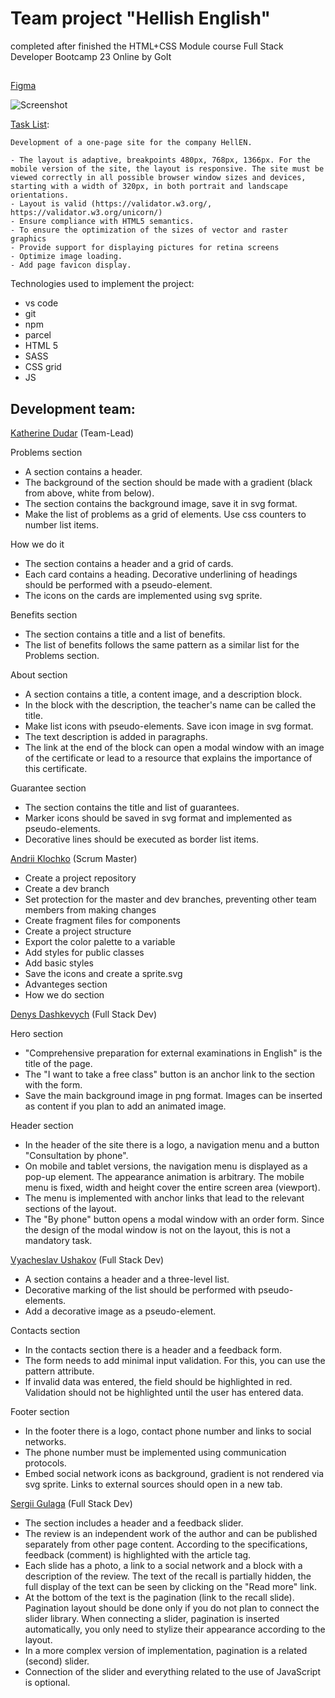 # Team project "Hellish English"

completed after finished the HTML+CSS Module course Full Stack Developer
Bootcamp 23 Online by GoIt

##

[Figma](https://www.figma.com/file/FNysc9PLjxJA9IeWBXlEIU/Hellish-English?node-id=0%3A1)

![Screenshot](./assets/screenshot.png)

[Task List](https://docs.google.com/document/d/1vkc0exHGKOHhv6TUe5bcE2eqJ5-seUrDjefME9gjgec/edit):

```
Development of a one-page site for the company HellEN.

- The layout is adaptive, breakpoints 480px, 768px, 1366px. For the mobile version of the site, the layout is responsive. The site must be viewed correctly in all possible browser window sizes and devices, starting with a width of 320px, in both portrait and landscape orientations.
- Layout is valid (https://validator.w3.org/, https://validator.w3.org/unicorn/)
- Ensure compliance with HTML5 semantics.
- To ensure the optimization of the sizes of vector and raster graphics
- Provide support for displaying pictures for retina screens
- Optimize image loading.
- Add page favicon display.
```

Technologies used to implement the project:

- vs code
- git
- npm
- parcel
- HTML 5
- SASS
- CSS grid
- JS

## Development team:

[Katherine Dudar](https://github.com/Katherineeeeeeee) (Team-Lead)

Problems section

- A section contains a header.
- The background of the section should be made with a gradient (black from
  above, white from below).
- The section contains the background image, save it in svg format.
- Make the list of problems as a grid of elements. Use css counters to number
  list items.

How we do it

- The section contains a header and a grid of cards.
- Each card contains a heading. Decorative underlining of headings should be
  performed with a pseudo-element.
- The icons on the cards are implemented using svg sprite.

Benefits section

- The section contains a title and a list of benefits.
- The list of benefits follows the same pattern as a similar list for the
  Problems section.

About section

- A section contains a title, a content image, and a description block.
- In the block with the description, the teacher's name can be called the title.
- Make list icons with pseudo-elements. Save icon image in svg format.
- The text description is added in paragraphs.
- The link at the end of the block can open a modal window with an image of the
  certificate or lead to a resource that explains the importance of this
  certificate.

Guarantee section

- The section contains the title and list of guarantees.
- Marker icons should be saved in svg format and implemented as pseudo-elements.
- Decorative lines should be executed as border list items.

[Andrii Klochko](https://github.com/oLORDer) (Scrum Master)

- Create a project repository
- Create a dev branch
- Set protection for the master and dev branches, preventing other team members
  from making changes
- Create fragment files for components
- Create a project structure
- Export the color palette to a variable
- Add styles for public classes
- Add basic styles
- Save the icons and create a sprite.svg
- Advanteges section
- How we do section

[Denys Dashkevych](https://github.com/MajorPrestige) (Full Stack Dev)

Hero section

- "Comprehensive preparation for external examinations in English" is the title
  of the page.
- The "I want to take a free class" button is an anchor link to the section with
  the form.
- Save the main background image in png format. Images can be inserted as
  content if you plan to add an animated image.

Header section

- In the header of the site there is a logo, a navigation menu and a button
  "Consultation by phone".
- On mobile and tablet versions, the navigation menu is displayed as a pop-up
  element. The appearance animation is arbitrary. The mobile menu is fixed,
  width and height cover the entire screen area (viewport).
- The menu is implemented with anchor links that lead to the relevant sections
  of the layout.
- The "By phone" button opens a modal window with an order form. Since the
  design of the modal window is not on the layout, this is not a mandatory task.

[Vyacheslav Ushakov](https://github.com/zerkel1991) (Full Stack Dev)

- A section contains a header and a three-level list.
- Decorative marking of the list should be performed with pseudo-elements.
- Add a decorative image as a pseudo-element.

Contacts section

- In the contacts section there is a header and a feedback form.
- The form needs to add minimal input validation. For this, you can use the
  pattern attribute.
- If invalid data was entered, the field should be highlighted in red.
  Validation should not be highlighted until the user has entered data.

Footer section

- In the footer there is a logo, contact phone number and links to social
  networks.
- The phone number must be implemented using communication protocols.
- Embed social network icons as background, gradient is not rendered via svg
  sprite. Links to external sources should open in a new tab.

[Sergii Gulaga](https://github.com/Ry6ens) (Full Stack Dev)

- The section includes a header and a feedback slider.
- The review is an independent work of the author and can be published
  separately from other page content. According to the specifications, feedback
  (comment) is highlighted with the article tag.
- Each slide has a photo, a link to a social network and a block with a
  description of the review. The text of the recall is partially hidden, the
  full display of the text can be seen by clicking on the "Read more" link.
- At the bottom of the text is the pagination (link to the recall slide).
  Pagination layout should be done only if you do not plan to connect the slider
  library. When connecting a slider, pagination is inserted automatically, you
  only need to stylize their appearance according to the layout.
- In a more complex version of implementation, pagination is a related (second)
  slider.
- Connection of the slider and everything related to the use of JavaScript is
  optional.
